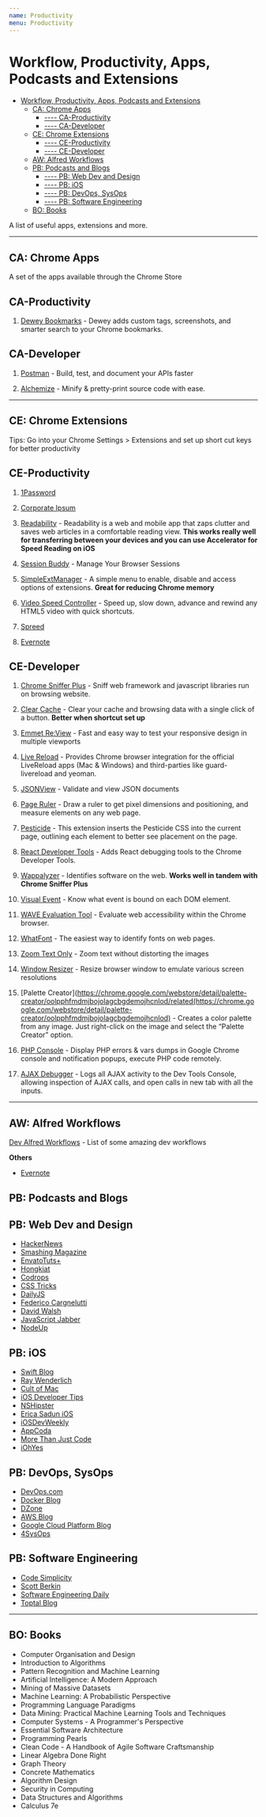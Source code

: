 ```yaml
---
name: Productivity
menu: Productivity 
---
```

 # Workflow, Productivity, Apps, Podcasts and Extensions

<!-- TOC -->

*   [Workflow, Productivity, Apps, Podcasts and Extensions](#workflow-productivity-apps-podcasts-and-extensions)
    *   [CA: Chrome Apps](#ca-chrome-apps)
        *   [---- CA-Productivity](#-----ca-productivity)
        *   [---- CA-Developer](#-----ca-developer)
    *   [CE: Chrome Extensions](#ce-chrome-extensions)
        *   [---- CE-Productivity](#-----ce-productivity)
        *   [---- CE-Developer](#-----ce-developer)
    *   [AW: Alfred Workflows](#aw-alfred-workflows)
    *   [PB: Podcasts and Blogs](#pb-podcasts-and-blogs)
        *   [---- PB: Web Dev and Design](#-----pb-web-dev-and-design)
        *   [---- PB: iOS](#-----pb-ios)
        *   [---- PB: DevOps, SysOps](#-----pb-devops-sysops)
        *   [---- PB: Software Engineering](#-----pb-software-engineering)
    *   [BO: Books](#bo-books)

<!-- /TOC -->

A list of useful apps, extensions and more.

---

## CA: Chrome Apps

A set of the apps available through the Chrome Store

## CA-Productivity

1.  [Dewey Bookmarks](https://chrome.google.com/webstore/detail/dewey-bookmarks/aahpfefkmihhdabllidnlipghcjgpkdm) - Dewey adds custom tags, screenshots, and smarter search to your Chrome bookmarks.

## CA-Developer

1.  [Postman](https://chrome.google.com/webstore/detail/postman/fhbjgbiflinjbdggehcddcbncdddomop) - Build, test, and document your APIs faster

2.  [Alchemize](https://chrome.google.com/webstore/detail/alchemize/ehjicobhjldomnjicohkkejcgljecncf) - Minify & pretty-print source code with ease.

---

## CE: Chrome Extensions

Tips: Go into your Chrome Settings > Extensions and set up short cut keys for better productivity

## CE-Productivity

1.  [1Password](https://chrome.google.com/webstore/detail/1password-password-manage/aomjjhallfgjeglblehebfpbcfeobpgk)

2.  [Corporate Ipsum](https://chrome.google.com/webstore/detail/corporate-ipsum/lfmadckmfehehmdnmhaebniooenedcbb)

3.  [Readability](https://chrome.google.com/webstore/detail/readability/oknpjjbmpnndlpmnhmekjpocelpnlfdi) - Readability is a web and mobile app that zaps clutter and saves web articles in a comfortable reading view. **This works really well for transferring between your devices and you can use Accelerator for Speed Reading on iOS**

4.  [Session Buddy](https://chrome.google.com/webstore/detail/session-buddy/edacconmaakjimmfgnblocblbcdcpbko) - Manage Your Browser Sessions

5.  [SimpleExtManager](https://chrome.google.com/webstore/detail/simpleextmanager/kniehgiejgnnpgojkdhhjbgbllnfkfdk) - A simple menu to enable, disable and access options of extensions. **Great for reducing Chrome memory**

6.  [Video Speed Controller](https://chrome.google.com/webstore/detail/video-speed-controller/nffaoalbilbmmfgbnbgppjihopabppdk) - Speed up, slow down, advance and rewind any HTML5 video with quick shortcuts.

7.  [Spreed](https://chrome.google.com/webstore/detail/spreed-speed-read-the-web/ipikiaejjblmdopojhpejjmbedhlibno)

8.  [Evernote](https://chrome.google.com/webstore/detail/evernote-web-clipper/pioclpoplcdbaefihamjohnefbikjilc)

## CE-Developer

1.  [Chrome Sniffer Plus](https://chrome.google.com/webstore/detail/chrome-sniffer-plus/fhhdlnnepfjhlhilgmeepgkhjmhhhjkh) - Sniff web framework and javascript libraries run on browsing website.

2.  [Clear Cache](https://chrome.google.com/webstore/detail/clear-cache/cppjkneekbjaeellbfkmgnhonkkjfpdn) - Clear your cache and browsing data with a single click of a button. **Better when shortcut set up**

3.  [Emmet Re:View](https://chrome.google.com/webstore/detail/emmet-review/epejoicbhllgiimigokgjdoijnpaphdp) - Fast and easy way to test your responsive design in multiple viewports

4.  [Live Reload](https://chrome.google.com/webstore/detail/livereload/jnihajbhpnppcggbcgedagnkighmdlei) - Provides Chrome browser integration for the official LiveReload apps (Mac & Windows) and third-parties like guard-livereload and yeoman.

5.  [JSONView](https://chrome.google.com/webstore/detail/jsonview/chklaanhfefbnpoihckbnefhakgolnmc) - Validate and view JSON documents

6.  [Page Ruler](https://chrome.google.com/webstore/detail/page-ruler/jlpkojjdgbllmedoapgfodplfhcbnbpn) - Draw a ruler to get pixel dimensions and positioning, and measure elements on any web page.

7.  [Pesticide](https://chrome.google.com/webstore/detail/pesticide-for-chrome/bblbgcheenepgnnajgfpiicnbbdmmooh) - This extension inserts the Pesticide CSS into the current page, outlining each element to better see placement on the page.

8.  [React Developer Tools](https://chrome.google.com/webstore/detail/react-developer-tools/fmkadmapgofadopljbjfkapdkoienihi) - Adds React debugging tools to the Chrome Developer Tools.

9.  [Wappalyzer](https://chrome.google.com/webstore/detail/wappalyzer/gppongmhjkpfnbhagpmjfkannfbllamg) - Identifies software on the web. **Works well in tandem with Chrome Sniffer Plus**

10. [Visual Event](https://chrome.google.com/webstore/detail/visual-event/pbmmieigblcbldgdokdjpioljjninaim) - Know what event is bound on each DOM element.

11. [WAVE Evaluation Tool](https://chrome.google.com/webstore/detail/wave-evaluation-tool/jbbplnpkjmmeebjpijfedlgcdilocofh) -
    Evaluate web accessibility within the Chrome browser.

12. [WhatFont](https://chrome.google.com/webstore/detail/whatfont/jabopobgcpjmedljpbcaablpmlmfcogm) - The easiest way to identify fonts on web pages.

13. [Zoom Text Only](https://chrome.google.com/webstore/detail/zoom-text-only/jamhfhbppcmkgghlkeieococonlbppjg) - Zoom text without distorting the images

14. [Window Resizer](https://chrome.google.com/webstore/detail/window-resizer/kkelicaakdanhinjdeammmilcgefonfh) - Resize browser window to emulate various screen resolutions

15. [Palette Creator](https://chrome.google.com/webstore/detail/palette-creator/oolpphfmdmjbojolagcbgdemojhcnlod/related(https://chrome.google.com/webstore/detail/palette-creator/oolpphfmdmjbojolagcbgdemojhcnlod) - Creates a color palette from any image. Just right-click on the image and select the “Palette Creator” option.

16. [PHP Console](https://chrome.google.com/webstore/detail/php-console/nfhmhhlpfleoednkpnnnkolmclajemef?hl=en) - Display PHP errors & vars dumps in Google Chrome console and notification popups, execute PHP code remotely.

17. [AJAX Debugger](https://chrome.google.com/webstore/detail/ajax-debugger/lgfefckpdealogpcfjdhinecfbcgedam?hl=en) - Logs all AJAX activity to the Dev Tools Console, allowing inspection of AJAX calls, and open calls in new tab with all the inputs.

---

## AW: Alfred Workflows

[Dev Alfred Workflows](https://github.com/willfarrell/alfred-workflows) - List of some amazing dev workflows

**Others**

*   [Evernote](http://www.packal.org/workflow/evernote)

## PB: Podcasts and Blogs

## PB: Web Dev and Design

*   [HackerNews](https://news.ycombinator.com/)
*   [Smashing Magazine](https://www.smashingmagazine.com/)
*   [EnvatoTuts+](https://tutsplus.com/tutorials)
*   [Hongkiat](http://www.hongkiat.com/blog/)
*   [Codrops](http://tympanus.net/codrops/)
*   [CSS Tricks](https://css-tricks.com/)
*   [DailyJS](http://www.dailyjs.com/)
*   [Federico Cargnelutti](https://blog.fedecarg.com/page/2/)
*   [David Walsh](https://davidwalsh.name/)
*   [JavaScript Jabber](https://devchat.tv/js-jabber)
*   [NodeUp](http://nodeup.com/)

## PB: iOS

*   [Swift Blog](https://developer.apple.com/swift/blog/)
*   [Ray Wenderlich](http://www.raywenderlich.com/)
*   [Cult of Mac](http://www.cultofmac.com/)
*   [iOS Developer Tips](http://iosdevelopertips.com/)
*   [NSHipster](http://nshipster.com/)
*   [Erica Sadun iOS](http://ericasadun.com/)
*   [iOSDevWeekly](http://iosdevweekly.com/)
*   [AppCoda](http://www.appcoda.com/)
*   [More Than Just Code](http://mtjc.fm/)
*   [iOhYes](http://5by5.tv/iohyes)

## PB: DevOps, SysOps

*   [DevOps.com](https://devops.com/)
*   [Docker Blog](https://blog.docker.com/)
*   [DZone](https://dzone.com/)
*   [AWS Blog](https://aws.amazon.com/blogs/aws/)
*   [Google Cloud Platform Blog](https://cloudplatform.googleblog.com/)
*   [4SysOps](https://4sysops.com/)

## PB: Software Engineering

*   [Code Simplicity](http://www.codesimplicity.com/)
*   [Scott Berkin](http://scottberkun.com/blog/)
*   [Software Engineering Daily](http://softwareengineeringdaily.com/)
*   [Toptal Blog](https://www.toptal.com/blog)

---

## BO: Books

*   Computer Organisation and Design
*   Introduction to Algorithms
*   Pattern Recognition and Machine Learning
*   Artificial Intelligence: A Modern Approach
*   Mining of Massive Datasets
*   Machine Learning: A Probabilistic Perspective
*   Programming Language Paradigms
*   Data Mining: Practical Machine Learning Tools and Techniques
*   Computer Systems - A Programmer's Perspective
*   Essential Software Architecture
*   Programming Pearls
*   Clean Code - A Handbook of Agile Software Craftsmanship
*   Linear Algebra Done Right
*   Graph Theory
*   Concrete Mathematics
*   Algorithm Design
*   Security in Computing
*   Data Structures and Algorithms
*   Calculus 7e
